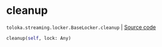 # cleanup
`toloka.streaming.locker.BaseLocker.cleanup` | [Source code](https://github.com/Toloka/toloka-kit/blob/v1.1.1/src/streaming/locker.py#L35)

```python
cleanup(self, lock: Any)
```


